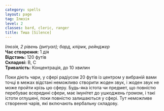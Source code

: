 ```yaml
---
category: spells
layout: page
tag: Ілюзія
level: 2
classes: bard, cleric, ranger
title: Тиша [Silence]
---
```


_Ілюзія, 2 рівень (ритуал); бард, клірик, рейнджер_    
**Час створення:** 1 дія    
**Відстань:** 120 футів    
**Складові:** В, С    
**Тривалість:** Концентрація, до 10 хвилин    

Поки діють чари, у сфері радіусом 20 футів із центром у вибраній вами точці в межах відстані неможливо створити жоден звук, і жоден звук не може пройти крізь цю сферу. Будь-яка істота чи предмет, що повністю перебуває всередині сфери, має імунітет до ушкоджень громом, і такі істоти оглушені, поки повністю залишаються у сфері. Тут неможливе створення чарів, які включають вербальну складову.
